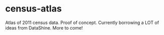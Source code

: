 # census-atlas
Atlas of 2011 census data. Proof of concept. Currently borrowing a LOT of ideas from DataShine. More to come!
